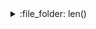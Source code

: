 <details>
<summary> :file_folder: len() </summary>
<div markdown="1">

## len() 으로 리스트 크기 확인

```py
my_list = []
print(len(my_list)) # 0

my_list = [1,2,3]
print(len(my_list)) # 3

my_tuple = (10, 22, 19, 23)
print(len(my_tuple)) # 4

my_dict = {1: 'a', 2: 'b'}
print(len(my_dict)) # 2

my_range = range(1, 10)
print(len(my_range)) # 9

str = 'Python'
print(len(str)) # 6

```

</div>
</detail>

<details>
<summary> :file_folder: List reverse </summary>
<div markdown="1">

## List 정렬

- reverse: 리스트를 거꾸로 뒤집음

```py
a = [4, 8, 9, 52, 1]
a.reverse()
a # [1, 52, 9, 8, 4]
```

</div>
</detail>

<details>
<summary> :file_folder: List sort </summary>
<div markdown="1">

- sort: 정렬, 기본값은 오름차순 정렬, reverse 옵션 True 는 내림차순

```py
a = [1,8,5,4,9]
a.sort()
a # [1,4,5,8,9]

a = [1,8,5,4,9]
a.sort(reverse =True)
a # [9,8,5,4,1]
```

</div>
</detail>

<details>
<summary> :file_folder: List sort key </summary>
<div markdown="1">

- key 옵션

```py
m = '나는 파이썬을 잘하고 싶다'
m = m.split()
m # ['나는', '파이썬을', '잘하고', '싶다']
m.sort(key=len)
m #['나는', '싶다', '잘하고', '파이썬을']
```

</div>
</detail>

<details>
<summary> :file_folder: List count </summary>
<div markdown="1">

## count(ele)

- 리스트에 ele 가 몇개 존재하는지 알려줌

```py
def solution(numbers):
    answer = 0
    for i in range(1, 10):
        if numbers.count(i) < 1:
            answer += i
    return answer
```

</div>
</detail>

<details>
<summary> :file_folder: 최대공약수, 최소공배수 함수 </summary>
<div markdown="1">

## 최대공약수 math.gcd

```python
import math

a = math.gcd()
b = math.gcd(0, 2, 4)
c = math.gcd(10, 5, 100)

print(a) # 0
print(b) # 2
print(c) # 5
```

## 최소공배수 math.lcm()

```python
import math

a = math.lcm()
b = math.clm(0, 2, 4)
c = math.lcm(10, 5, 100)

print(a) # 1
print(b) # 0
print(c) # 100

```

</div>
</detail>

<details>
<summary> :file_folder: 스택(Stack), 큐(Queue) </summary>
<div markdown="1">

## 스택(Stack)

- 나중에 넣은 데이터가 먼저 반환되도록 설계한 메모리 구조
- 후입선출 Last in First Out(LIFO)
- 데이터의 입력은 Push, 데이터의 출력 Pop

#### :pushpin: 데이터의 입력: push -> append()

#### :pushpin: 데이터의 출력: pop -> pop()

### 스택이 지원하는 연산 목록

- push: 스택에 값을 넣는 연산
- pop: 스택에서 자료를 빼는 연산 (pop 으로 뽑아낸 데이터는 원래 리스트 내에서 없어짐)
- top: 스택의 가장 위에 있는 자료를 반환하는 연산
- empty: 스택이 비어있는지의 여부를 반환하는 연산

```py
a = [1,2,3,4,5]
a.append(6) ## a에 데이터 추가
a ## a 확인 [1,2,3,4,5,6]

a.pop() # a에 데이터 출력 6
a # a 확인 [1,2,3,4,5]

```

## 큐(Queue)

- 큐는 줄이라는 의미로, 줄을 먼저 선 데이터가 먼저 반환
- 선입선출 First in First Out(FIFO)
- 스택과 반대되는 개념
  <img src ="https://img1.daumcdn.net/thumb/R1280x0/?scode=mtistory2&fname=https%3A%2F%2Fk.kakaocdn.net%2Fdn%2Fbpb1qc%2Fbtq2ES6nkVJ%2F9gzh1I8XHfYwfkcz64PlDk%2Fimg.png" width="100%">
- Enqueue: 큐에서 데이터를 입력하는 기능
- Dequeue: 큐에서 데이터를 꺼내는 기능
- 큐 역시 리스트 이용

#### :pushpin: push -> append()

#### :pushpin: get -> pop(0)

### 큐가 지원하는 연산 목록

- push: 큐에 값을 넣는 연산
- pop: 큐에서 자료를 빼는 연산
- front: 큐의 가장 앞에 있는 자료를 반환하는 연산
- back: 큐의 가장 뒤에 있는 자료를 반환하는 연산
- empty: 큐가 비어있는지의 여부를 반환하는 연산

```py
from collections import deque

queue = deque()

queue.append(5)
queue.append(2)
queue.append(3)
queue.append(7) #deque([5,2,3,7])
queue.popleft() #queue에 맨 첫번째 값인 5를 삭제(pop)한다. deque([2,3,7])
queue.append(1)
queue.append(4)	#deque([2,3,7,1,4])
queue.popleft() #맨 첫번째 값인 2를 삭제(pop)한다. deque([3,7,1,4])

print(queue) #deque([3,7,1,4])
print(list(queue)) #[3,7,1,4]

```

</div>
</detail>

<details>
<summary> :file_folder: key, value </summary>
<div markdown="1">

## 숫자 문자열과 영단어

```py
num_dic = {"zero":"0", "one":"1", "two":"2", "three":"3", "four":"4", "five":"5", "six":"6", "seven":"7", "eight":"8", "nine":"9"}

def solution(s):
    answer = s
    for key, value in num_dic.items():
        answer = answer.replace(key, value)
    return int(answer)
```

</div>
</detail>

<details>
<summary> :file_folder: string isdigit() - 문자열이 숫자로만 이루어져 있는지 확인</summary>
<div markdown="1">

## str.isdigit()

- string 클래스에 있는 메서드
- 문자열이 숫자로만 이루어져 있는지 확인
- 단 하나라도 있다면 False 반환
- 소수점이나 음수를 나타내는 "-" 는 문자로 판단하기 때문에 실수나 음수를 판단하지 못함
- 오직 0을 포함한 양수형 정수로만 이루어진 문자열만 인식

</div>
</detail>

<details>
<summary> :file_folder: string isalpha() - 알파벳으로 구성되어있는지 확인</summary>
<div markdown="1">

## isalpha()

- 알파벳으로 구성되어있는지 확인하는 메서드
- 숫자 및 공백이 포함되어 있으면 False를 리턴

```py
Ex1 = 'ABC'
Ex2 = '123asc'

print(Ex1.isalpha()) # true
print(Ex2.isalpha()) # false
```

</div>
</detail>
